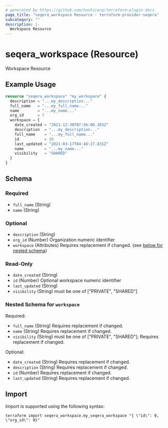 ```yaml
---
# generated by https://github.com/hashicorp/terraform-plugin-docs
page_title: "seqera_workspace Resource - terraform-provider-seqera"
subcategory: ""
description: |-
  Workspace Resource
---
```


# seqera_workspace (Resource)

Workspace Resource

## Example Usage

```terraform
resource "seqera_workspace" "my_workspace" {
  description = "...my_description..."
  full_name   = "...my_full_name..."
  name        = "...my_name..."
  org_id      = 7
  workspace = {
    date_created = "2021-12-30T07:56:00.303Z"
    description  = "...my_description..."
    full_name    = "...my_full_name..."
    id           = 10
    last_updated = "2021-03-17T04:48:27.831Z"
    name         = "...my_name..."
    visibility   = "SHARED"
  }
}
```

<!-- schema generated by tfplugindocs -->
## Schema

### Required

- `full_name` (String)
- `name` (String)

### Optional

- `description` (String)
- `org_id` (Number) Organization numeric identifier
- `workspace` (Attributes) Requires replacement if changed. (see [below for nested schema](#nestedatt--workspace))

### Read-Only

- `date_created` (String)
- `id` (Number) Optional workspace numeric identifier
- `last_updated` (String)
- `visibility` (String) must be one of ["PRIVATE", "SHARED"]

<a id="nestedatt--workspace"></a>
### Nested Schema for `workspace`

Required:

- `full_name` (String) Requires replacement if changed.
- `name` (String) Requires replacement if changed.
- `visibility` (String) must be one of ["PRIVATE", "SHARED"]; Requires replacement if changed.

Optional:

- `date_created` (String) Requires replacement if changed.
- `description` (String) Requires replacement if changed.
- `id` (Number) Requires replacement if changed.
- `last_updated` (String) Requires replacement if changed.

## Import

Import is supported using the following syntax:

```shell
terraform import seqera_workspace.my_seqera_workspace "{ \"id\": 0,  \"org_id\": 0}"
```
